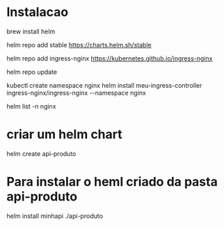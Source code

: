 # Instalacao
brew install helm

helm repo add stable https://charts.helm.sh/stable

helm repo add ingress-nginx https://kubernetes.github.io/ingress-nginx

helm repo update

kubectl create namespace nginx
helm install meu-ingress-controller ingress-nginx/ingress-nginx --namespace nginx

helm list -n nginx

# criar um helm chart
helm create api-produto


# Para instalar o heml criado da pasta api-produto
helm install minhapi ./api-produto

